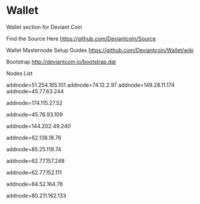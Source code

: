 # Wallet
Wallet section for Deviant Coin

Find the Source Here https://github.com/Deviantcoin/Source

Wallet Masternode Setup Guides https://github.com/Deviantcoin/Wallet/wiki

Bootstrap http://deviantcoin.io/bootstrap.dat

Nodes List 

addnode=51.254.165.101
addnode=74.12.2.97
addnode=149.28.11.174
addnode=45.77.63.244

addnode=174.115.27.52

addnode=45.76.93.109

addnode=144.202.49.240

addnode=62.138.18.76

addnode=85.25.119.74

addnode=62.77.157.248

addnode=62.77.152.111

addnode=84.52.164.76

addnode=80.211.162.133
